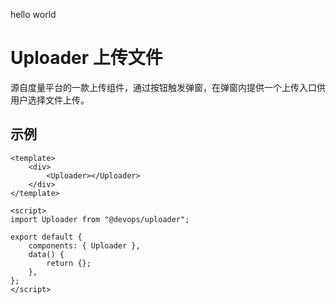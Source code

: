 hello world

# Uploader 上传文件

源自度量平台的一款上传组件，通过按钮触发弹窗，在弹窗内提供一个上传入口供用户选择文件上传。

## 示例

```vue
<template>
    <div>
        <Uploader></Uploader>
    </div>
</template>

<script>
import Uploader from "@devops/uploader";

export default {
    components: { Uploader },
    data() {
        return {};
    },
};
</script>
```
